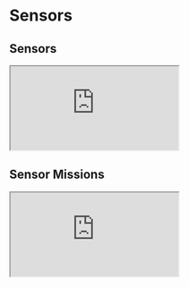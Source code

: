 # Sensors

## Sensors

<iframe src="https://docs.google.com/spreadsheets/d/1Nfabx_n1rNlO6NW3olD8MAibJ3KHnOMmMwOYYw4wwGc/pubhtml?gid=1886254108&amp;single=true&amp;widget=true&amp;headers=false"></iframe>

## Sensor Missions

<iframe src="https://docs.google.com/spreadsheets/d/1Nfabx_n1rNlO6NW3olD8MAibJ3KHnOMmMwOYYw4wwGc/pubhtml?gid=2092320800&amp;single=true&amp;widget=true&amp;headers=false"></iframe>
